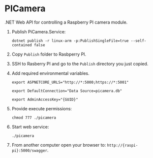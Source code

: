 # PICamera
.NET Web API for controlling a Raspberry PI camera module.

1. Publish PiCamera.Service:

    `dotnet publish -r linux-arm -p:PublishSingleFile=true --self-contained false`

2. Copy `Publish` folder to Rasbperry PI.

3. SSH to Rasberry PI and go to the `Publish` directory you just copied.

4. Add required environmental variables. 

    `export ASPNETCORE_URLS="http://*:5000;https://*:5001"`

    `export DefaultConnection="Data Source=picamera.db"`

    `export AdminAccessKey="{GUID}"`

6. Provide execute permissions:

    `chmod 777 ./picamera`

7. Start web service:

    `./picamera`

8. From another computer open your browser to: `http://{raspi-pi}:5000/swagger`.
